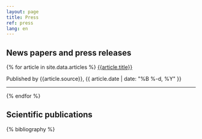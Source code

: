 ```yaml
---
layout: page
title: Press 
ref: press
lang: en
---
```


## News papers and press releases

{% for article in site.data.articles %}
 <a href="{{ article.url}}"> {{article.title}}  </a>
 <p> Published by {{article.source}}, {{ article.date | date: "%B %-d, %Y" }} </p>
 <hr>
{% endfor %}

## Scientific publications

{% bibliography %}

